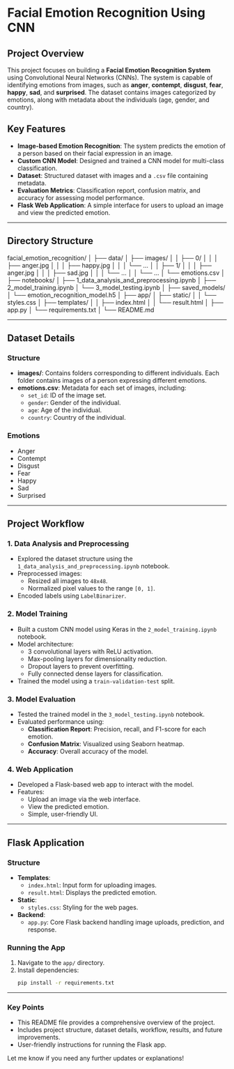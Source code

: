 # Facial Emotion Recognition Using CNN

## Project Overview
This project focuses on building a **Facial Emotion Recognition System** using Convolutional Neural Networks (CNNs). The system is capable of identifying emotions from images, such as **anger**, **contempt**, **disgust**, **fear**, **happy**, **sad**, and **surprised**. The dataset contains images categorized by emotions, along with metadata about the individuals (age, gender, and country).

## Key Features
- **Image-based Emotion Recognition**: The system predicts the emotion of a person based on their facial expression in an image.
- **Custom CNN Model**: Designed and trained a CNN model for multi-class classification.
- **Dataset**: Structured dataset with images and a `.csv` file containing metadata.
- **Evaluation Metrics**: Classification report, confusion matrix, and accuracy for assessing model performance.
- **Flask Web Application**: A simple interface for users to upload an image and view the predicted emotion.

---

## Directory Structure

facial_emotion_recognition/ │ ├── data/ │ ├── images/ │ │ ├── 0/ │ │ │ ├── anger.jpg │ │ │ ├── happy.jpg │ │ │ └── ... │ │ ├── 1/ │ │ │ ├── anger.jpg │ │ │ ├── sad.jpg │ │ │ └── ... │ │ └── ... │ └── emotions.csv │ ├── notebooks/ │ ├── 1_data_analysis_and_preprocessing.ipynb │ ├── 2_model_training.ipynb │ └── 3_model_testing.ipynb │ ├── saved_models/ │ └── emotion_recognition_model.h5 │ ├── app/ │ ├── static/ │ │ └── styles.css │ ├── templates/ │ │ ├── index.html │ │ └── result.html │ ├── app.py │ └── requirements.txt │ └── README.md


---

## Dataset Details

### Structure
- **images/**: Contains folders corresponding to different individuals. Each folder contains images of a person expressing different emotions.
- **emotions.csv**: Metadata for each set of images, including:
  - `set_id`: ID of the image set.
  - `gender`: Gender of the individual.
  - `age`: Age of the individual.
  - `country`: Country of the individual.

### Emotions
- Anger
- Contempt
- Disgust
- Fear
- Happy
- Sad
- Surprised

---

## Project Workflow

### 1. **Data Analysis and Preprocessing**
- Explored the dataset structure using the `1_data_analysis_and_preprocessing.ipynb` notebook.
- Preprocessed images:
  - Resized all images to `48x48`.
  - Normalized pixel values to the range `[0, 1]`.
- Encoded labels using `LabelBinarizer`.

### 2. **Model Training**
- Built a custom CNN model using Keras in the `2_model_training.ipynb` notebook.
- Model architecture:
  - 3 convolutional layers with ReLU activation.
  - Max-pooling layers for dimensionality reduction.
  - Dropout layers to prevent overfitting.
  - Fully connected dense layers for classification.
- Trained the model using a `train-validation-test` split.

### 3. **Model Evaluation**
- Tested the trained model in the `3_model_testing.ipynb` notebook.
- Evaluated performance using:
  - **Classification Report**: Precision, recall, and F1-score for each emotion.
  - **Confusion Matrix**: Visualized using Seaborn heatmap.
  - **Accuracy**: Overall accuracy of the model.

### 4. **Web Application**
- Developed a Flask-based web app to interact with the model.
- Features:
  - Upload an image via the web interface.
  - View the predicted emotion.
  - Simple, user-friendly UI.

---

## Flask Application

### Structure
- **Templates**:
  - `index.html`: Input form for uploading images.
  - `result.html`: Displays the predicted emotion.
- **Static**:
  - `styles.css`: Styling for the web pages.
- **Backend**:
  - `app.py`: Core Flask backend handling image uploads, prediction, and response.

### Running the App
1. Navigate to the `app/` directory.
2. Install dependencies:
   ```bash
   pip install -r requirements.txt
---

### Key Points
- This README file provides a comprehensive overview of the project.
- Includes project structure, dataset details, workflow, results, and future improvements.
- User-friendly instructions for running the Flask app.

Let me know if you need any further updates or explanations!